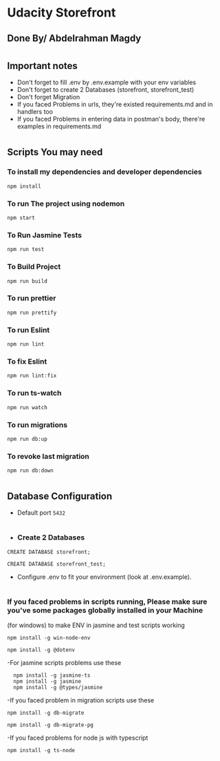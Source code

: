 # Udacity Storefront

## Done By/ Abdelrahman Magdy 

#
## Important notes 

- Don't forget to fill .env by .env.example with your env variables
- Don't forget to create 2 Databases (storefront, storefront_test)
- Don't forget Migration
- If you faced Problems in urls, they're existed requirements.md and in handlers too
- If you faced Problems in entering data in postman's body, there're examples in requirements.md
  #
## Scripts You may need 

### To install my dependencies and developer dependencies 

```
npm install
```
### To run The project using nodemon
```
npm start
```

### To Run Jasmine Tests
```
npm run test
```
### To Build Project
```
npm run build
```
### To run prettier
```
npm run prettify
```


### To run Eslint
```
npm run lint
```

### To fix Eslint
```
npm run lint:fix
```

### To run ts-watch
```
npm run watch
```

### To run migrations
```
npm run db:up
```

### To revoke last migration
```
npm run db:down
```
#
## Database Configuration 
- Default port  ``5432``
#
- ### Create 2 Databases 
```
CREATE DATABASE storefront;
```
```
CREATE DATABASE storefront_test;
```

- Configure .env to fit your environment (look at .env.example).

#
 ### If you faced problems in scripts running, Please make sure you've some packages globally installed in your Machine 
  (for windows) to make ENV in jasmine and test scripts working
  ```
  npm install -g win-node-env
  ```
  ```
  npm install -g @dotenv
  ```
-For jasmine scripts problems use these

```
  npm install -g jasmine-ts
  npm install -g jasmine
  npm install -g @types/jasmine
```
-If you faced problem in migration scripts use these

  ```
  npm install -g db-migrate

  npm install -g db-migrate-pg
  ```
  -If you faced problems for node js with typescript
  ```
  npm install -g ts-node
  ```
